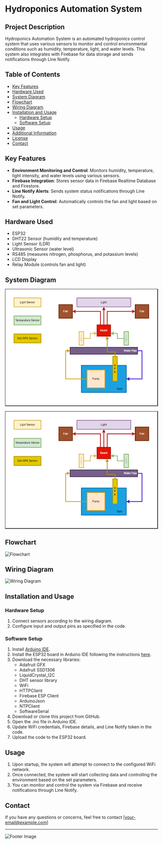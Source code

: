 # Hydroponics Automation System

## Project Description
Hydroponics Automation System is an automated hydroponics control system that uses various sensors to monitor and control environmental conditions such as humidity, temperature, light, and water levels. This system also integrates with Firebase for data storage and sends notifications through Line Notify.

## Table of Contents
- [Key Features](#key-features)
- [Hardware Used](#hardware-used)
- [System Diagram](#system-diagram)
- [Flowchart](#flowchart)
- [Wiring Diagram](#wiring-diagram)
- [Installation and Usage](#installation-and-usage)
  - [Hardware Setup](#hardware-setup)
  - [Software Setup](#software-setup)
- [Usage](#usage)
- [Additional Information](#additional-information)
- [License](#license)
- [Contact](#contact)

## Key Features
- **Environment Monitoring and Control**: Monitors humidity, temperature, light intensity, and water levels using various sensors.
- **Firebase Integration**: Stores sensor data in Firebase Realtime Database and Firestore.
- **Line Notify Alerts**: Sends system status notifications through Line Notify.
- **Fan and Light Control**: Automatically controls the fan and light based on set parameters.

## Hardware Used
- ESP32
- DHT22 Sensor (humidity and temperature)
- Light Sensor (LDR)
- Ultrasonic Sensor (water level)
- RS485 (measures nitrogen, phosphorus, and potassium levels)
- LCD Display
- Relay Module (controls fan and light)

## System Diagram
![System Diagram](https://github.com/zacntk/Hydroponics-Automation-System/blob/main/Images/System%20Diagram.png)
<p align="center">
  <img src="https://github.com/zacntk/Hydroponics-Automation-System/blob/main/Images/System%20Diagram.png" alt="System Diagram" />
</p>

## Flowchart
![Flowchart](path/to/flowchart)

## Wiring Diagram
![Wiring Diagram](path/to/wiring/diagram)

## Installation and Usage
### Hardware Setup
1. Connect sensors according to the wiring diagram.
2. Configure input and output pins as specified in the code.

### Software Setup
1. Install [Arduino IDE](https://www.arduino.cc/en/software).
2. Install the ESP32 board in Arduino IDE following the instructions [here](https://randomnerdtutorials.com/installing-the-esp32-board-in-arduino-ide-windows-instructions/).
3. Download the necessary libraries:
   - Adafruit GFX
   - Adafruit SSD1306
   - LiquidCrystal_I2C
   - DHT sensor library
   - WiFi
   - HTTPClient
   - Firebase ESP Client
   - ArduinoJson
   - NTPClient
   - SoftwareSerial
4. Download or clone this project from GitHub.
5. Open the .ino file in Arduino IDE.
6. Update WiFi credentials, Firebase details, and Line Notify token in the code.
7. Upload the code to the ESP32 board.

## Usage
1. Upon startup, the system will attempt to connect to the configured WiFi network.
2. Once connected, the system will start collecting data and controlling the environment based on the set parameters.
3. You can monitor and control the system via Firebase and receive notifications through Line Notify.

## Contact
If you have any questions or concerns, feel free to contact [your-email@example.com]

---

![Footer Image](path/to/footer/image)
